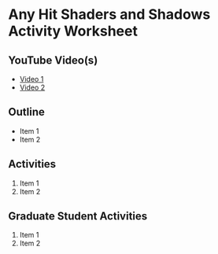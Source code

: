 # Any Hit Shaders and Shadows Activity Worksheet

## YouTube Video(s)

- [Video 1]()
- [Video 2]()

## Outline

- Item 1
- Item 2

## Activities

1. Item 1
2. Item 2

## Graduate Student Activities

1. Item 1
2. Item 2